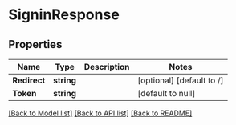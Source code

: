 # SigninResponse

## Properties
Name | Type | Description | Notes
------------ | ------------- | ------------- | -------------
**Redirect** | **string** |  | [optional] [default to /]
**Token** | **string** |  | [default to null]

[[Back to Model list]](../README.md#documentation-for-models) [[Back to API list]](../README.md#documentation-for-api-endpoints) [[Back to README]](../README.md)

